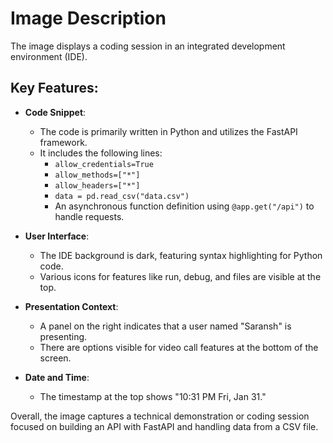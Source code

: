 # Image Description

The image displays a coding session in an integrated development environment (IDE). 

## Key Features:

- **Code Snippet**: 
  - The code is primarily written in Python and utilizes the FastAPI framework.
  - It includes the following lines:
    - `allow_credentials=True`
    - `allow_methods=["*"]`
    - `allow_headers=["*"]`
    - `data = pd.read_csv("data.csv")`
    - An asynchronous function definition using `@app.get("/api")` to handle requests.

- **User Interface**: 
  - The IDE background is dark, featuring syntax highlighting for Python code.
  - Various icons for features like run, debug, and files are visible at the top.

- **Presentation Context**:
  - A panel on the right indicates that a user named "Saransh" is presenting.
  - There are options visible for video call features at the bottom of the screen.

- **Date and Time**: 
  - The timestamp at the top shows "10:31 PM Fri, Jan 31."

Overall, the image captures a technical demonstration or coding session focused on building an API with FastAPI and handling data from a CSV file.